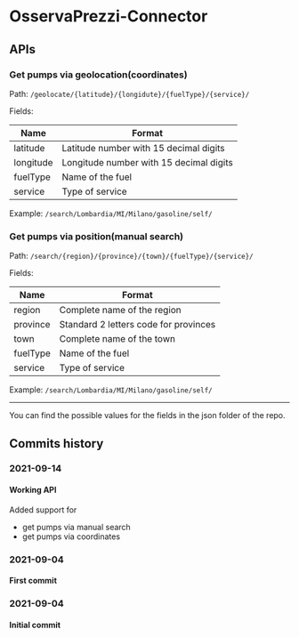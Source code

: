 # OsservaPrezzi-Connector

## APIs

### Get pumps via geolocation(coordinates)

Path: `/geolocate/{latitude}/{longidute}/{fuelType}/{service}/`

Fields:

| Name      | Format                                  |
| --------- | --------------------------------------- |
| latitude  | Latitude number with 15 decimal digits  |
| longitude | Longitude number with 15 decimal digits |
| fuelType  | Name of the fuel                        |
| service   | Type of service                         |

Example: `/search/Lombardia/MI/Milano/gasoline/self/`

### Get pumps via position(manual search)

Path: `/search/{region}/{province}/{town}/{fuelType}/{service}/`

Fields:

| Name     | Format                                |
| -------- | ------------------------------------- |
| region   | Complete name of the region           |
| province | Standard 2 letters code for provinces |
| town     | Complete name of the town             |
| fuelType | Name of the fuel                      |
| service  | Type of service                       |

Example: `/search/Lombardia/MI/Milano/gasoline/self/`

---

You can find the possible values for the fields in the json folder of the repo.

## Commits history

### 2021-09-14

#### Working API

Added support for

- get pumps via manual search
- get pumps via coordinates

### 2021-09-04

#### First commit

### 2021-09-04

#### Initial commit
